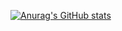 [![Anurag's GitHub stats](https://github-readme-stats.vercel.app/api?username=adefahmi&theme=github_dark)](https://github.com/anuraghazra/github-readme-stats)
